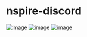 # nspire-discord
![image](https://github.com/user-attachments/assets/463c09a8-45ed-4f63-b4f6-a1090e505476)
![image](https://github.com/user-attachments/assets/5d0dd483-9f63-44d6-9939-474fe3f96068)
![image](https://github.com/user-attachments/assets/08c4077e-e058-4a96-b7fc-2f07e79d9d29)
<!--![image](https://github.com/user-attachments/assets/74867b52-a147-450d-a36b-0a3ac36f82ca)-->

